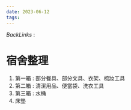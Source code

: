 ```yaml
---
date: 2023-06-12
tags: 
--- 
```

*BackLinks* : 

# 宿舍整理
1. 第一箱 : 部分餐具、部分文具、衣架、梳妝工具
2. 第二箱 : 清潔用品、便當袋、洗衣工具
3. 第三箱 : 水桶
4. 床墊
